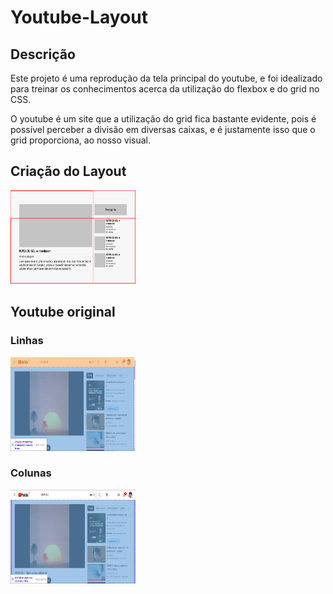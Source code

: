 # Youtube-Layout

## Descrição
Este projeto é uma reprodução da tela principal do youtube, e foi idealizado para treinar os conhecimentos acerca da utilização 
do flexbox e do grid no CSS. 

O youtube é um site que a utilização do grid fica bastante evidente, pois é possível perceber a divisão em diversas caixas,
e é justamente isso que o grid proporciona, ao nosso visual.

## Criação do Layout


<img src="./src/design/design-youtube.png" width="200px" height="150px">

## Youtube original

### Linhas

<img src="./src/design/youtube-linhas.png" width="200px" height="150px">

### Colunas

<img src="./src/design/youtube-colunas.png" width="200px" height="150px">


